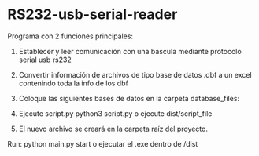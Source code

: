 # RS232-usb-serial-reader 


Programa con 2 funciones principales:
   1. Establecer y leer comunicación con una bascula mediante protocolo serial usb rs232
   2. Convertir información de archivos de tipo base de datos .dbf a un excel contenindo toda la info de los dbf 

1. Coloque las siguientes bases de datos en la carpeta database_files:

2. Ejecute script.py python3 script.py o ejecute dist/script_file
   
4. El nuevo archivo se creará en la carpeta raíz del proyecto.



Run: python main.py start o ejecutar el .exe dentro de /dist
